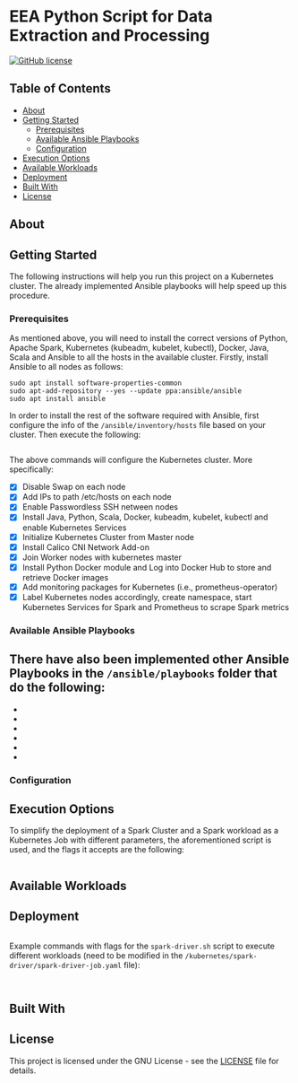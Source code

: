 # EEA Python Script for Data Extraction and Processing

[![GitHub license](https://img.shields.io/badge/license-GNU-blue.svg)](https://raw.githubusercontent.com/nikoshet/spark-cherry-shuffle-service/master/LICENSE)

## Table of Contents

+ [About](#about)
+ [Getting Started](#getting_started)
    + [Prerequisites](#prerequisites)
    + [Available Ansible Playbooks](#playbooks)
    + [Configuration](#configuration)
+ [Execution Options](#execution_options)	
+ [Available Workloads](#available_workloads)	
+ [Deployment](#deployment)
+ [Built With](#built_with)
+ [License](#license)

## About <a name = "about"></a>


## Getting Started <a name = "getting_started"></a>

The following instructions will help you run this project on a Kubernetes cluster. The already implemented Ansible playbooks will help speed up this procedure.

### Prerequisites <a name = "prerequisites"></a>

As mentioned above, you will need to install the correct versions of Python, Apache Spark, Kubernetes (kubeadm, kubelet, kubectl), Docker, Java, Scala and Ansible to all the hosts in the available cluster.
Firstly, install Ansible to all nodes as follows:
```
sudo apt install software-properties-common
sudo apt-add-repository --yes --update ppa:ansible/ansible
sudo apt install ansible

```
In order to install the rest of the software required with Ansible, first configure the info of the `/ansible/inventory/hosts` file based on your cluster. Then execute the following:
```

```

The above commands will configure the Kubernetes cluster. More specifically:
- [X] Disable Swap on each node
- [X] Add IPs to path /etc/hosts on each node
- [X] Enable Passwordless SSH netween nodes
- [X] Install Java, Python, Scala, Docker, kubeadm, kubelet, kubectl and enable Kubernetes Services
- [X] Initialize Kubernetes Cluster from Master node
- [X] Install Calico CNI Network Add-on
- [X] Join Worker nodes with kubernetes master
- [X] Install Python Docker module and Log into Docker Hub to store and retrieve Docker images
- [X] Add monitoring packages for Kubernetes (i.e., prometheus-operator)
- [X] Label Kubernetes nodes accordingly, create namespace, start Kubernetes Services for Spark and Prometheus to scrape Spark metrics

### Available Ansible Playbooks <a name = "playbooks"></a>
There have also been implemented other Ansible Playbooks in the `/ansible/playbooks` folder that do the following:
- 
- 
- 
- 
- 
- 
- 

### Configuration <a name = "configuration"></a>


## Execution Options <a name = "execution_options"></a>
To simplify the deployment of a Spark Cluster and a Spark workload as a Kubernetes Job with different parameters, the aforementioned script is used, and the flags it accepts are the following:
```

```
## Available Workloads <a name = "available_workloads"></a>

## Deployment <a name = "deployment"></a>

```

```

Example commands with flags for the `spark-driver.sh` script to execute different workloads (need to be modified in the `/kubernetes/spark-driver/spark-driver-job.yaml` file):
```
 
```

## Built With <a name = "built_with"></a>


## License <a name = "license"></a>
This project is licensed under the GNU License - see the [LICENSE](LICENSE) file for details.
